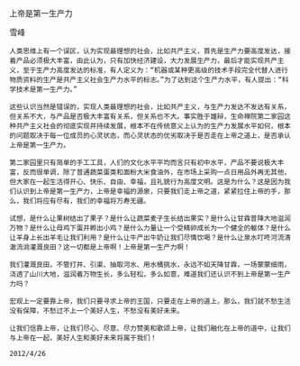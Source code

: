 上帝是第一生产力

雪峰


    人类思维上有一个误区，认为实现最理想的社会，比如共产主义，首先是生产力要高度发达，接着产品必须极大丰富，由此认为，只有加快经济建设，大力发展生产力，最后才能实现共产主义，至于生产力高度发达的标准，有人定义为：“机器或某种更高级的技术手段完全代替人进行物质资料的生产是共产主义社会生产力水平的标志。”为了达到这个生产力水平，有人提出：“科学技术是第一生产力。”

    这些认识当然是错误的，实现人类最理想的社会，比如共产主义，与生产力发达不发达有关系，但关系不大，与产品是否极大丰富有关系，但关系也不大。事实胜于雄辩，生命禅院第二家园这种共产主义社会的彻底实现并持续发展，根本不在传统意义上认为的生产力发展水平如何，根本的问题取决于每一位成员的心灵状态，而心灵状态的优劣取决于是否走在上帝之道上，是否承认上帝是第一生产力。

    第二家园里只有简单的手工工具，人们的文化水平平均而言只有初中水平，产品不要说极大丰富，反而很单调，除了普通蔬菜蛋类和面粉大米食油外，在市场上采购一点日用品外再无其他，但大家在一起生活得开心、快乐、自由、幸福，且礼貌行为高度文明。这是为什么？这是因为我们认识到上帝是第一生产力，上帝是幸福的源泉，只要我们走上帝之道，紧紧拉住上帝的手，那么，我们将应有尽有，我们的幸福将万寿无疆。

    试想，是什么让果树结出了果子？是什么让蔬菜麦子生长结出果实？是什么让甘霖普降大地滋润万物？是什么让母鸡下蛋并孵出小鸡？是什么力量让一个受精卵成长为一个健全的躯体？是什么让羊身上长出羊毛让我们利用？是什么让牛产出牛奶让我们尽情饮喝？是什么让泉水叮咚河流清澈流淌灌溉良田？这一切都是上帝啊！上帝是第一生产力啊！

    我们灌溉良田，不管打井、引渠、抽取河水、用水桶挑水，永远不如天降甘霖，一场蒙蒙细雨，浇透了山川大地，滋润着万物生长，多么轻松，多么如意，难道我们还认识不到上帝是第一生产力吗？

    宏观上一定要靠上帝，我们只要寻求上帝的王国，只要走在上帝的道上，那么，我们就不愁生活没有保障，不愁过不上一个美好人生，不愁没有美好未来。

    让我们信靠上帝，让我们尽心、尽意、尽力赞美和歌颂上帝，让我们融化在上帝的道中，让我们与上帝在一起，美好人生和美好未来将属于我们！

    2012/4/26 



